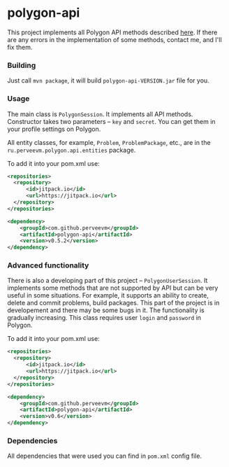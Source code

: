 # polygon-api

This project implements all Polygon API methods described [here](https://docs.google.com/document/d/1mb6CDWpbLQsi7F5UjAdwXdbCpyvSgWSXTJVHl52zZUQ/edit#heading=h.7qf3ungxcp7r). If there are any errors in the implementation of some methods, contact me, and I'll fix them.

### Building

Just call `mvn package`, it will build `polygon-api-VERSION.jar` file for you.

### Usage

The main class is `PolygonSession`. It implements all API methods. Constructor takes two parameters – `key` and `secret`. You can get them in your profile settings on Polygon.

All entity classes, for example, `Problem`, `ProblemPackage`, etc., are in the `ru.perveevm.polygon.api.entities` package.

To add it into your pom.xml use:

```xml
<repositories>
  <repository>
      <id>jitpack.io</id>
      <url>https://jitpack.io</url>
  </repository>
</repositories>

<dependency>
    <groupId>com.github.perveevm</groupId>
    <artifactId>polygon-api</artifactId>
    <version>v0.5.2</version>
</dependency>
```

### Advanced functionality

There is also a developing part of this project – `PolygonUserSession`. It implements some methods that are not supported by API but can be very useful in some situations. For example, it supports an ability to create, delete and commit problems, build packages. This part of the project is in developement and there may be some bugs in it. The functionality is gradually increasing. This class requires user `login` and `password` in Polygon.

To add it into your pom.xml use:

```xml
<repositories>
  <repository>
      <id>jitpack.io</id>
      <url>https://jitpack.io</url>
  </repository>
</repositories>

<dependency>
    <groupId>com.github.perveevm</groupId>
    <artifactId>polygon-api</artifactId>
    <version>v0.6</version>
</dependency>
```

### Dependencies

All dependencies that were used you can find in `pom.xml` config file.
